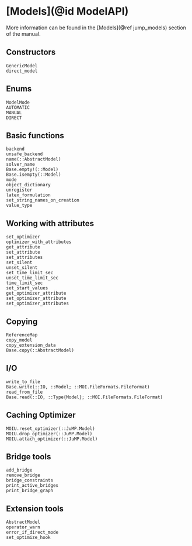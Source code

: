 # [Models](@id ModelAPI)

More information can be found in the [Models](@ref jump_models) section of
the manual.

## Constructors

```@docs
GenericModel
direct_model
```

## Enums

```@docs
ModelMode
AUTOMATIC
MANUAL
DIRECT
```

## Basic functions

```@docs
backend
unsafe_backend
name(::AbstractModel)
solver_name
Base.empty!(::Model)
Base.isempty(::Model)
mode
object_dictionary
unregister
latex_formulation
set_string_names_on_creation
value_type
```

## Working with attributes

```@docs
set_optimizer
optimizer_with_attributes
get_attribute
set_attribute
set_attributes
set_silent
unset_silent
set_time_limit_sec
unset_time_limit_sec
time_limit_sec
set_start_values
get_optimizer_attribute
set_optimizer_attribute
set_optimizer_attributes
```

## Copying

```@docs
ReferenceMap
copy_model
copy_extension_data
Base.copy(::AbstractModel)
```
## I/O

```@docs
write_to_file
Base.write(::IO, ::Model; ::MOI.FileFormats.FileFormat)
read_from_file
Base.read(::IO, ::Type{Model}; ::MOI.FileFormats.FileFormat)
```

## Caching Optimizer

```@docs
MOIU.reset_optimizer(::JuMP.Model)
MOIU.drop_optimizer(::JuMP.Model)
MOIU.attach_optimizer(::JuMP.Model)
```

## Bridge tools

```@docs
add_bridge
remove_bridge
bridge_constraints
print_active_bridges
print_bridge_graph
```

## Extension tools

```@docs
AbstractModel
operator_warn
error_if_direct_mode
set_optimize_hook
```
